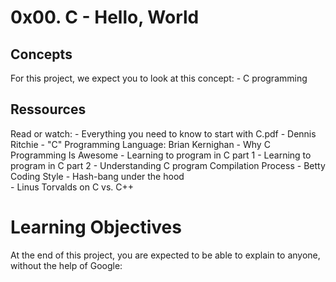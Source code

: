 #  0x00. C - Hello, World

## Concepts

For this project, we expect you to look at this concept:
	- C programming

## Ressources 

Read or watch:
	- Everything you need to know to start with C.pdf
	- Dennis Ritchie
	- "C" Programming Language: Brian Kernighan
	- Why C Programming Is Awesome
	- Learning to program in C part 1
	- Learning to program in C part 2
	- Understanding C program Compilation Process
	- Betty Coding Style
	- Hash-bang under the hood	
	- Linus Torvalds on C vs. C++

# Learning Objectives

At the end of this project, you are expected to be able to explain to anyone, without the help of Google:
